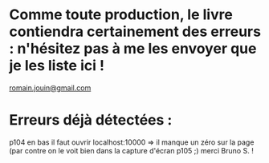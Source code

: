 # Comme toute production, le livre contiendra certainement des erreurs : n'hésitez pas à me les envoyer que je les liste ici ! 
romain.jouin@gmail.com

# Erreurs déjà détectées : 
p104 en bas il faut ouvrir localhost:10000 => il manque un zéro sur la page (par contre on le voit bien dans la capture d'écran p105 ;) merci Bruno S. !
